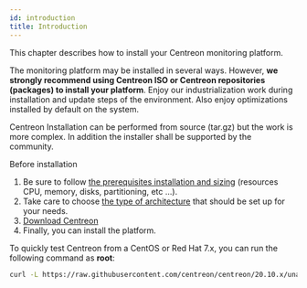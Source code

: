 ```yaml
---
id: introduction
title: Introduction
---
```


This chapter describes how to install your Centreon monitoring platform.

The monitoring platform may be installed in several ways. However, **we strongly
recommend using Centreon ISO or Centreon repositories (packages) to install your
platform**. Enjoy our industrialization work during installation and update steps
of the environment. Also enjoy optimizations installed by default on the system.

Centreon Installation can be performed from source (tar.gz) but the work is more
complex. In addition the installer shall be supported by the community.

Before installation

1.  Be sure to follow [the prerequisites installation and
    sizing](prerequisites.html) (resources CPU, memory, disks,
    partitioning, etc ...).
2.  Take care to choose [the type of architecture](architectures.html) that
    should be set up for your needs.
3.  [Download Centreon](https://download.centreon.com/)
4.  Finally, you can install the platform.

To quickly test Centreon from a CentOS or Red Hat 7.x, you can run the following command as **root**:

```Bash
curl -L https://raw.githubusercontent.com/centreon/centreon/20.10.x/unattended.sh | sh
```
